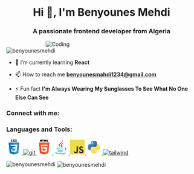<h1 align="center">Hi 👋, I'm Benyounes Mehdi</h1>
<h3 align="center">A passionate frontend developer from Algeria</h3>
<img align="right" alt="Coding" width="400" src="https://media.tenor.com/NOYF3f82b_gAAAAC/programmer.gif">	

<p align="left"> <img src="https://komarev.com/ghpvc/?username=benyounesmehdi&label=Profile%20views&color=0e75b6&style=flat" alt="benyounesmehdi" /> </p>

- 🌱 I’m currently learning **React**

- 📫 How to reach me **benyounesmahdi1234@gmail.com**

- ⚡ Fun fact **I'm Always Wearing My Sunglasses To See What No One Else Can See**

<h3 align="left">Connect with me:</h3>
<p align="left">
</p>

<h3 align="left">Languages and Tools:</h3>
<p align="left"> <a href="https://www.w3schools.com/css/" target="_blank" rel="noreferrer"> <img src="https://raw.githubusercontent.com/devicons/devicon/master/icons/css3/css3-original-wordmark.svg" alt="css3" width="40" height="40"/> </a> <a href="https://git-scm.com/" target="_blank" rel="noreferrer"> <img src="https://www.vectorlogo.zone/logos/git-scm/git-scm-icon.svg" alt="git" width="40" height="40"/> </a> <a href="https://www.w3.org/html/" target="_blank" rel="noreferrer"> <img src="https://raw.githubusercontent.com/devicons/devicon/master/icons/html5/html5-original-wordmark.svg" alt="html5" width="40" height="40"/> </a> <a href="https://www.java.com" target="_blank" rel="noreferrer"> <img src="https://raw.githubusercontent.com/devicons/devicon/master/icons/java/java-original.svg" alt="java" width="40" height="40"/> </a> <a href="https://developer.mozilla.org/en-US/docs/Web/JavaScript" target="_blank" rel="noreferrer"> <img src="https://raw.githubusercontent.com/devicons/devicon/master/icons/javascript/javascript-original.svg" alt="javascript" width="40" height="40"/> </a> <a href="https://www.python.org" target="_blank" rel="noreferrer"> <img src="https://raw.githubusercontent.com/devicons/devicon/master/icons/python/python-original.svg" alt="python" width="40" height="40"/> </a> <a href="https://tailwindcss.com/" target="_blank" rel="noreferrer"> <img src="https://www.vectorlogo.zone/logos/tailwindcss/tailwindcss-icon.svg" alt="tailwind" width="40" height="40"/> </a> </p>

<p><img align="left" src="https://github-readme-stats.vercel.app/api/top-langs?username=benyounesmehdi&show_icons=true&locale=en&layout=compact" alt="benyounesmehdi" /></p>

<p>&nbsp;<img align="center" src="https://github-readme-stats.vercel.app/api?username=benyounesmehdi&show_icons=true&locale=en" alt="benyounesmehdi" /></p>
